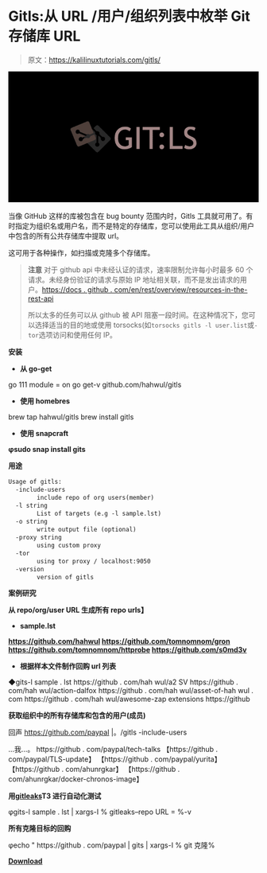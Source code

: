 # Gitls:从 URL /用户/组织列表中枚举 Git 存储库 URL

> 原文：<https://kalilinuxtutorials.com/gitls/>

[![Gitls : Enumerate Git Repository URL From List Of URL / User / Org](img/f49002f695667abf9dbf15b28e20a7c9.png "Gitls : Enumerate Git Repository URL From List Of URL / User / Org")](https://1.bp.blogspot.com/--d0wq275MY0/YE3WyGTcm4I/AAAAAAAAIhc/67AOMzQdes42pn-7gJZzUY0Ca2oxdoTYACLcBGAsYHQ/s728/GITLS%25282%2529.png)

当像 GitHub 这样的库被包含在 bug bounty 范围内时，Gitls 工具就可用了。有时指定为组织名或用户名，而不是特定的存储库，您可以使用此工具从组织/用户中包含的所有公共存储库中提取 url。

这可用于各种操作，如扫描或克隆多个存储库。

> **注意**
> 对于 github api 中未经认证的请求，速率限制允许每小时最多 60 个请求。未经身份验证的请求与原始 IP 地址相关联，而不是发出请求的用户。[https://docs . github . com/en/rest/overview/resources-in-the-rest-api](https://docs.github.com/en/rest/overview/resources-in-the-rest-api)
> 
> 所以太多的任务可以从 github 被 API 阻塞一段时间。在这种情况下，您可以选择适当的目的地或使用 torsocks(如`torsocks gitls -l user.list`或`-tor`选项访问和使用任何 IP。

**安装**

*   **从 go-get**

go 111 module = on go get-v github.com/hahwul/gitls

*   **使用 homebres**

brew tap hahwul/gitls
brew install gitls

*   **使用 snapcraft**

**φsudo snap install gits**

**用途**

```
Usage of gitls:
  -include-users
    	include repo of org users(member)
  -l string
    	List of targets (e.g -l sample.lst)
  -o string
    	write output file (optional)
  -proxy string
    	using custom proxy
  -tor
    	using tor proxy / localhost:9050
  -version
    	version of gitls 
```

**案例研究**

**从 repo/org/user URL 生成所有 repo urls】**

*   **sample.lst**

**https://github.com/hahwul
https://github.com/tomnomnom/gron
https://github.com/tomnomnom/httprobe
https://github.com/s0md3v**

*   **根据样本文件制作回购 url 列表**

◆gits-l sample . lst
https://github . com/hah wul/a2 SV
https://github . com/hah wul/action-dalfox
https://github . com/hah wul/asset-of-hah wul . com
https://github . com/hah wul/awesome-zap extensions
https://github

**获取组织中的所有存储库和包含的用户(成员)**

回声 https://github.com/paypal |。/gitls -include-users

...我...。
https://github . com/paypal/tech-talks
【https://github . com/paypal/TLS-update】
【https://github . com/paypal/yurita】
【https://github . com/ahunrgkar】
【https://github . com/ahunrgkar/docker-chronos-image】

**用[gitleaks](https://github.com/zricethezav/gitleaks)T3 进行自动化测试**

φgits-l sample . lst | xargs-I % gitleaks–repo URL = %-v

**所有克隆目标的回购**

φecho " https://github . com/paypal | gits | xargs-I % git 克隆%

[**Download**](https://github.com/hahwul/gitls)